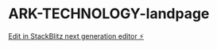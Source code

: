 # ARK-TECHNOLOGY-landpage

[Edit in StackBlitz next generation editor ⚡️](https://stackblitz.com/~/github.com/Giancarlol/ARK-TECHNOLOGY-landpage)